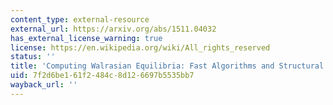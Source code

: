 ```yaml
---
content_type: external-resource
external_url: https://arxiv.org/abs/1511.04032
has_external_license_warning: true
license: https://en.wikipedia.org/wiki/All_rights_reserved
status: ''
title: 'Computing Walrasian Equilibria: Fast Algorithms and Structural Properties'
uid: 7f2d6be1-61f2-484c-8d12-6697b5535bb7
wayback_url: ''
---
```

